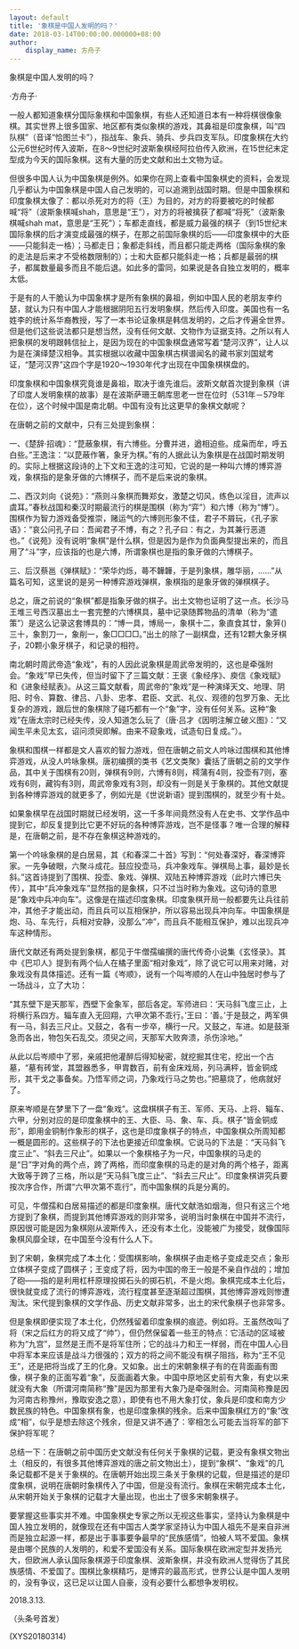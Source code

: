 ```yaml
---
layout: default
title: '象棋是中国人发明的吗？'
date: 2018-03-14T00:00:00.000000+08:00
author:
    display_name: 方舟子
---
```


象棋是中国人发明的吗？

·方舟子·

一般人都知道象棋分国际象棋和中国象棋，有些人还知道日本有一种将棋很像象棋。其实世界上很多国家、地区都有类似象棋的游戏，其鼻祖是印度象棋，叫“四队棋”（音译“恰图兰卡”），指战车、象兵、骑兵、步兵四支军队。印度象棋在大约公元6世纪时传入波斯，在8～9世纪时波斯象棋经阿拉伯传入欧洲，在15世纪末定型成为今天的国际象棋。这有大量的历史文献和出土文物为证。

但很多中国人认为中国象棋是例外。如果你在网上查看中国象棋史的资料，会发现几乎都认为中国象棋是中国人自己发明的，可以追溯到战国时期。但是中国象棋和印度象棋太像了：都以杀死对方的将（王）为目的，对方的将要被吃的时候都喊“将”（波斯象棋喊shah，意思是“王”），对方的将被擒获了都喊“将死”（波斯象棋喊shah mat，意思是“王死”）；车都走直线，都是威力最强的棋子（到15世纪末国际象棋的后才演变成最强的棋子，在那之前国际象棋的后——印度象棋中的大臣——只能斜走一格）；马都走日；象都走斜线，而且都只能走两格（国际象棋的象的走法是后来才不受格数限制的）；士和大臣都只能斜走一格；兵都是最弱的棋子，都属数量最多而且不能后退。如此多的雷同，如果说是各自独立发明的，概率太低。

于是有的人干脆认为中国象棋才是所有象棋的鼻祖，例如中国人民的老朋友李约瑟，就认为只有中国人才能根据阴阳五行发明象棋，然后传入印度。美国也有一名姓李的统计系华裔教授，写了一本书论证象棋是韩信发明的，之后才传遍全世界。但是他们这些说法都只是想当然，没有任何文献、文物作为证据支持。之所以有人把象棋的发明跟韩信扯上，是因为现在的中国象棋盘通常写着“楚河汉界”，让人以为是在演绎楚汉相争。其实根据以收藏中国象棋古棋谱闻名的藏书家刘国斌考证，“楚河汉界”这四个字是1920～1930年代才出现在中国象棋棋盘的。

印度象棋和中国象棋究竟谁是鼻祖，取决于谁先谁后。波斯文献首次提到象棋（讲了印度人发明象棋的故事）是在波斯萨珊王朝库思老一世在位时（531年－579年在位），这个时候中国是南北朝。中国有没有比这更早的象棋文献呢？

在唐朝之前的文献中，只有三处提到象棋：

一、《楚辞·招魂》：“菎蔽象棋，有六博些。分曹并进，遒相迫些。成枭而牟，呼五白些。”王逸注：“以菎蔽作箸，象牙为棋。”有的人据此认为象棋是在战国时期发明的。实际上根据这段诗的上下文和王逸的注可知，它说的是一种叫六博的博弈游戏，象棋指的是象牙做的六博棋子，而不是后来说的象棋。

二、西汉刘向《说苑》：“燕则斗象棋而舞郑女，激楚之切风，练色以淫目，流声以虞耳。”春秋战国和秦汉时期最流行的棋是围棋（称为“弈”）和六博（称为“博”）。围棋作为智力游戏备受推崇，赌运气的六博则形象不佳，君子不屑玩，《孔子家语》：“哀公问孔子曰：吾闻君子不博，有之？孔子曰：有之，为其兼行恶道也。”《说苑》没有说明“象棋”是什么棋，但是因为是作为负面典型提出来的，而且用了“斗”字，应该指的也是六博，所谓象棋也是指的象牙做的六博棋子。

三、后汉蔡邕《弹棋赋》：“荣华灼烁，蕚不韡韡，于是列象棋，雕华丽，……”从篇名可知，这里说的是另一种博弈游戏弹棋，象棋指的是象牙做的弹棋棋子。

总之，唐之前说的“象棋”都是指象牙做的棋子。出土文物也证明了这一点。长沙马王堆三号西汉墓出土一套完整的六博棋具，墓中记录随葬物品的清单（称为“遣策”）是这么记录这套博具的：“博一具，博局一，象棋十二，象直食其廿，象笄()三十，象割刀一，象削一，象□□□□。”出土的除了一副棋盘，还有12颗大象牙棋子，20颗小象牙棋子，和记录的相符。

南北朝时周武帝造“象戏”，有的人因此说象棋是周武帝发明的，这也是牵强附会。“象戏”早已失传，但当时留下了三篇文献：王褒《象经序》、庾信《象戏赋》和《进象经赋表》。从这三篇文献看，周武帝的“象戏”是一种演绎天文、地理、阴阳、时令、算数、律吕、八卦、忠孝、君臣、文武、礼仪、观德的包罗万象、无比复杂的游戏，跟后世的象棋除了碰巧都有一个“象”字，没有任何关系。这种“象戏”在唐太宗时已经失传，没人知道怎么玩了（唐·吕才《因明注解立破义图》：“又闻生平未见太玄，诏问须臾即解。由来不窥象戏，试造旬日复成。”）。

象棋和围棋一样都是文人喜欢的智力游戏，但在唐朝之前文人吟咏过围棋和其他博弈游戏，从没人吟咏象棋。唐初编撰的类书《艺文类聚》囊括了唐朝之前的文学作品，其中关于围棋有20则，弹棋有9则，六博有8则，樗蒲有4则，投壶有7则，塞戏有6则，藏钩有3则，周武帝象戏有3则，却没有一则是关于象棋的。其他文献提到各种博弈游戏的就更多了，例如光是《世说新语》提到围棋的，就至少有十处。

如果象棋早在战国时期就已经发明，这一千多年间竟然没有人在史书、文学作品中提到它，却反复提到比它更不好玩的各种博弈游戏，岂不是怪事？唯一合理的解释是，在唐朝之前，是不存在象棋这种游戏的。

第一个吟咏象棋的是白居易，其《和春深二十首》写到：“何处春深好，春深博弈家。一先争破眼，六聚斗成花。鼓应投壶马，兵冲象戏车。弹棋局上事，最妙是长斜。”这首诗提到了围棋、投壶、象戏、弹棋、双陆五种博弈游戏（此时六博已失传），其中“兵冲象戏车”显然指的是象棋，只不过当时称为象戏。这句诗的意思是“象戏中兵冲向车”。这像是在描述印度象棋。印度象棋开局一般都要先让兵往前冲，其他子才能出动，而且兵可以互相保护，所以容易出现兵冲向车。中国象棋是炮、马、车先行，兵相对安静，没那么“冲”，而且兵不能相互保护，难以出现兵冲车这种情形。

唐代文献还有两处提到象棋，都见于牛僧孺编撰的唐代传奇小说集《玄怪录》。其中《巴卭人》提到有两个仙人在橘子里面“相对象戏”，除了说它可以用来对赌，对象戏没有具体描述。还有一篇《岑顺》，说有一个叫岑顺的人在山中独居时参与了一场战斗，立了大功：

“其东壁下是天那军，西壁下金象军，部后各定。军师进曰：‘天马斜飞度三止，上将横行系四方。辎车直入无回翔，六甲次第不乖行。’王曰：‘善。’于是鼓之，两军俱有一马，斜去三尺止。又鼓之，各有一步卒，横行一尺。又鼓之，车进。如是鼓渐急而各出，物包矢石乱交。须臾之间，天那军大败奔溃，杀伤涂地。”

从此以后岑顺中了邪，亲戚把他灌醉后得知秘密，就挖掘其住宅，挖出一个古墓，“墓有砖堂，其盟器悉多，甲胄数百，前有金床戏局，列马满枰，皆金铜成形，其干戈之事备矣。乃悟军师之词，乃象戏行马之势也。”把墓烧了，他病就好了。

原来岑顺是在梦里下了一盘“象戏”。这盘棋棋子有王、军师、天马、上将、辎车、六甲，分别对应的是印度象棋中的王、大臣、马、象、车、兵。棋子“皆金铜成形”，即用金铜制作象形的棋子，这也是印度象棋子的特点，中国象棋众所周知都一概是圆形的。这些棋子的下法也更接近印度象棋。它说马的下法是：“天马斜飞度三止”、“斜去三尺止”。如果以一个象棋格子为一尺，中国象棋的马走的是“日”字对角的两个点，跨了两格，而印度象棋的马走的是对角的两个格子，距离大致等于跨了三格，所以是“天马斜飞度三止”、“斜去三尺止”。印度象棋讲究兵要按次序合作，所谓“六甲次第不乖行”，而中国象棋的兵是分离的。

可见，牛僧孺和白居易描述的都是印度象棋。唐代文献浩如烟海，但只有这三个地方提到了象棋，而提到其他博弈游戏的则非常多，说明当时象棋在中国并不流行，原因很可能是因为象棋刚从波斯传入，还没有本土化，没能被广为接受，就像国际象棋风靡全球，在中国至今没有什么人下。

到了宋朝，象棋完成了本土化：受围棋影响，象棋棋子由走格子变成走交点；象形立体棋子变成了圆棋子；王变成了将，因为中国的帝王一般是不亲自作战的；增加了砲——指的是利用杠杆原理投掷石头的掷石机，不是火炮。象棋完成本土化后，很快就变成了流行的博弈游戏，流行程度甚至逐渐超过围棋，其他博弈游戏则惨遭淘汰。宋代提到象棋的文学作品、历史文献非常多，出土的宋代象棋子也非常多。

但是象棋即便实现了本土化，仍然残留着印度象棋的痕迹。例如将。王虽然改叫了将（宋之后红方的将又成了“帅”），但仍然保留着一些王的特点：它活动的区域被称为“九宫”，显然是王而不是将军住所；它的战斗力和王一样弱，而在中国人心目中将军本来应该是战斗力很强的；双方的将之间不能没有棋子阻挡，称为“王不见王”，还是把将当成了王的化身。又如象。出土的宋朝象棋子有的在背面画有图像，棋子象的正面写着“象”，反面画着大象。中国中原地区史前有大象，有史以来就没有大象（所谓河南简称“豫”是因为那里有大象乃是牵强附会。河南简称豫是因为河南古称豫州，豫取安逸之意），即使有也不用大象打仗，象兵是印度和南方少数民族的特色。中国象棋有象，也是印度象棋的残余。后来中国象棋红方的“象”改成“相”，似乎是想去除这个残余，但是又讲不通了：宰相怎么可能去当将军的部下保护将军呢？

总结一下：在唐朝之前中国历史文献没有任何关于象棋的记载，更没有象棋文物出土（相反的，有很多其他博弈游戏的唐之前文物出土），提到“象棋”、“象戏”的几条记载都不是关于象棋的。在唐朝开始出现三条关于象棋的记载，但是描述的是印度象棋，说明在唐朝时象棋传入了中国，但是没有流行。象棋在宋朝完成本土化，从宋朝开始关于象棋的记载才大量出现，也出土了很多宋朝象棋子。

要掌握这些事实并不难。中国象棋史专家之所以无视这些事实，坚持认为象棋是中国人独立发明的，就像现在还有中国古人类学家坚持认为中国人祖先不是来自非洲而是独立起源一样，都是出于事事要争最早的“民族感情”，怕被人骂不爱国。象棋是由哪个民族的人发明的，和爱不爱国没有关系。国际象棋在欧洲定型并发扬光大，但欧洲人承认国际象棋源于印度象棋、波斯象棋，并没有欧洲人觉得伤了其民族感情、不爱国了。围棋比象棋精巧，是博弈的最高形式，世界公认是中国人发明的，没有争议，这已足以让国人自豪，没有必要什么都想争发明权。

2018.3.13.

（头条号首发）

(XYS20180314)


